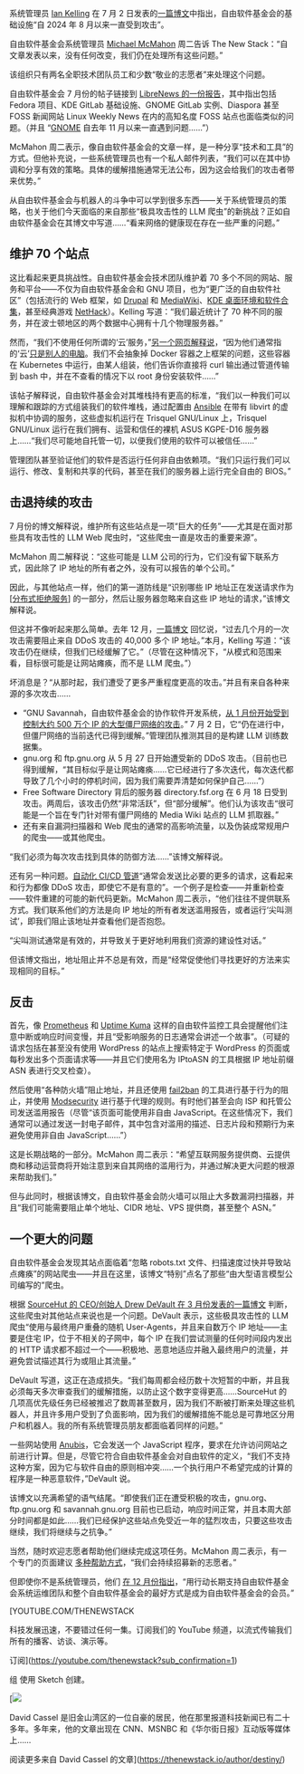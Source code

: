 系统管理员 [Ian Kelling](https://www.fsf.org/about/staff-and-board#iank) 在 7 月 2 日发表的[一篇博文](https://www.fsf.org/blogs/sysadmin/our-small-team-vs-millions-of-bots)中指出，自由软件基金会的基础设施“自 2024 年 8 月以来一直受到攻击”。

自由软件基金会系统管理员 [Michael McMahon](https://www.fsf.org/about/staff-and-board#michael) 周二告诉 The New Stack：“自文章发表以来，没有任何改变，我们仍在处理所有这些问题。”

该组织只有两名全职技术团队员工和少数“敬业的志愿者”来处理这个问题。

自由软件基金会 7 月份的帖子链接到 [LibreNews 的一份报告](https://thelibre.news/foss-infrastructure-is-under-attack-by-ai-companies/)，其中指出包括 Fedora 项目、KDE GitLab 基础设施、GNOME GitLab 实例、Diaspora 甚至 FOSS 新闻网站 Linux Weekly News 在内的高知名度 FOSS 站点也面临类似的问题。（并且 “[GNOME](https://thenewstack.io/what-makes-gnome-so-appealing/) 自去年 11 月以来一直遇到问题……”）

McMahon 周二表示，像自由软件基金会的文章一样，是一种分享“技术和工具”的方式。但他补充说，一些系统管理员也有一个私人邮件列表，“我们可以在其中协调和分享有效的策略。具体的缓解措施通常无法公布，因为这会给我们的攻击者带来优势。”

从自由软件基金会与机器人的斗争中可以学到很多东西——关于系统管理员的策略，也关于他们今天面临的来自那些“极具攻击性的 LLM 爬虫”的新挑战？正如自由软件基金会在其博文中写道……“看来网络的健康现在存在一些严重的问题。”

## 维护 70 个站点

这比看起来更具挑战性。自由软件基金会技术团队维护着 70 多个不同的网站、服务和平台——不仅为自由软件基金会和 GNU 项目，也为“更广泛的自由软件社区”（包括流行的 Web 框架，如 [Drupal](https://www.fsf.org/working-together/gang/drupal) 和 [MediaWiki](https://directory.fsf.org/wiki/MediaWiki)、[KDE 桌面环境和软件合集](https://directory.fsf.org/wiki/Kde)，甚至经典游戏 [NetHack](https://directory.fsf.org/wiki/Nethack)）。Kelling 写道：“我们最近统计了 70 种不同的服务，并在波士顿地区的两个数据中心拥有十几个物理服务器。”

然而，“我们不使用任何所谓的‘云’服务，”[另一个网页解释说](https://www.fsf.org/blogs/sysadmin/join-the-fsf-and-support-the-tech-team)，“因为他们通常指的‘云’[只是别人的电脑](https://www.gnu.org/philosophy/who-does-that-server-really-serve.html)。我们不会抽象掉 Docker 容器之上框架的问题，这些容器在 Kubernetes 中运行，由某人组装，他们告诉你直接将 curl 输出通过管道传输到 bash 中，并在不查看的情况下以 root 身份安装软件……”

该帖子解释说，自由软件基金会对其堆栈持有更高的标准，“我们以一种我们可以理解和跟踪的方式组装我们的软件堆栈，通过配置由 [Ansible](https://thenewstack.io/red-hat-ansible-and-hashicorp-terraform-will-be-coming-together/) 在带有 libvirt 的虚拟机中协调的服务，这些虚拟机运行在 Trisquel GNU/Linux 上，Trisquel GNU/Linux 运行在我们拥有、运营和信任的裸机 ASUS KGPE-D16 服务器上……“我们尽可能地自托管一切，以便我们使用的软件可以被信任……”

管理团队甚至验证他们的软件是否运行任何非自由依赖项。“我们只运行我们可以运行、修改、复制和共享的代码，甚至在我们的服务器上运行完全自由的 BIOS。”

## 击退持续的攻击

7 月份的博文解释说，维护所有这些站点是一项“巨大的任务”——尤其是在面对那些具有攻击性的 LLM Web 爬虫时，“这些爬虫一直是攻击的重要来源”。

McMahon 周二解释说：“这些可能是 LLM 公司的行为，它们没有留下联系方式，因此除了 IP 地址的所有者之外，没有可以报告的单个公司。”

因此，与其他站点一样，他们的第一道防线是“识别哪些 IP 地址正在发送请求作为 [[分布式拒绝服务](https://thenewstack.io/how-a-popular-combo-provides-ddos-protection/)] 的一部分，然后让服务器忽略来自这些 IP 地址的请求，”该博文解释说。

但这并不像听起来那么简单。去年 12 月，[一篇博文](https://www.fsf.org/bulletin/2024/fall/fsf-sysops-cleaning-up-the-internet) 回忆说，“过去几个月的一次攻击需要阻止来自 DDoS 攻击的 40,000 多个 IP 地址。”本月，Kelling 写道：“该攻击仍在继续，但我们已经缓解了它。”（尽管在这种情况下，“从模式和范围来看，目标很可能是让网站瘫痪，而不是 LLM 爬虫。”）

坏消息是？“从那时起，我们遭受了更多严重程度更高的攻击。”并且有来自各种来源的多次攻击……

* “GNU Savannah，自由软件基金会的协作软件开发系统，[从 1 月份开始受到控制大约 500 万个 IP 的大型僵尸网络的攻击](https://www.fsf.org/bulletin/2025/spring/defending-savannah-from-ddos-attacks)。” 7 月 2 日，它“仍在进行中，但僵尸网络的当前迭代已得到缓解。”管理团队推测其目的是构建 LLM 训练数据集。
* gnu.org 和 ftp.gnu.org 从 5 月 27 日开始遭受新的 DDoS 攻击。（目前也已得到缓解，“其目标似乎是让网站瘫痪……它已经进行了多次迭代，每次迭代都导致了几个小时的停机时间，因为我们需要弄清楚如何保护自己……”）
* Free Software Directory 背后的服务器 directory.fsf.org 在 6 月 18 日受到攻击。两周后，该攻击仍然“非常活跃”，但“部分缓解”。他们认为该攻击“很可能是一个旨在专门针对带有僵尸网络的 Media Wiki 站点的 LLM 抓取器。”
* 还有来自漏洞扫描器和 Web 爬虫的通常的高影响流量，以及伪装成常规用户的爬虫——或其他爬虫。

“我们必须为每次攻击找到具体的防御方法……”该博文解释说。

还有另一种问题。[自动化 CI/CD 管道](https://thenewstack.io/ci-cd/)“通常会发送比必要的更多的请求，这看起来和行为都像 DDoS 攻击，即使它不是有意的”。一个例子是检查——并重新检查——软件重建的可能的新代码更新。McMahon 周二表示，“他们往往不提供联系方式。我们联系他们的方法是向 IP 地址的所有者发送滥用报告，或者运行‘尖叫测试’，即我们阻止该地址并查看他们是否抱怨。

“尖叫测试通常是有效的，并导致关于更好地利用我们资源的建设性对话。”

但该博文指出，地址阻止并不总是有效，而是“经常促使他们寻找更好的方法来实现相同的目标。”

## 反击

首先，像 [Prometheus](https://thenewstack.io/creating-a-path-for-prometheus-success/) 和 [Uptime Kuma](https://uptime.kuma.pet/) 这样的自由软件监控工具会提醒他们注意中断或响应时间变慢，并且“受影响服务的日志通常会讲述一个故事”。（可疑的请求包括在甚至没有使用 WordPress 的站点上搜索特定于 WordPress 的页面或每秒发出多个页面请求等——并且它们使用名为 IPtoASN 的工具根据 IP 地址前缀 ASN 表进行交叉检查）。

然后使用“各种防火墙”阻止地址，并且还使用 [fail2ban](https://github.com/fail2ban/fail2ban) 的工具进行基于行为的阻止，并使用 [Modsecurity](https://modsecurity.org/) 进行基于代理的规则。有时他们甚至会向 ISP 和托管公司发送滥用报告（尽管“该页面可能使用非自由 JavaScript。在这些情况下，我们通常可以通过发送一封电子邮件，其中包含对滥用的描述、日志片段和预期行为来避免使用非自由 JavaScript……”）

这是长期战略的一部分。McMahon 周二表示：“希望互联网服务提供商、云提供商和移动运营商将开始注意到来自其网络的滥用行为，并通过解决更大问题的根源来帮助我们。”

但与此同时，根据该博文，自由软件基金会防火墙可以阻止大多数漏洞扫描器，并且“我们可能需要阻止单个地址、CIDR 地址、VPS 提供商，甚至整个 ASN。”

## 一个更大的问题

自由软件基金会发现其站点面临着“忽略 robots.txt 文件、扫描速度过快并导致站点瘫痪”的网站爬虫——并且在这里，该博文“特别”点名了那些“由大型语言模型公司编写的”爬虫。

根据 [SourceHut 的 CEO/创始人 Drew DeVault 在 3 月份发表的一篇博文](https://drewdevault.com/2025/03/17/2025-03-17-Stop-externalizing-your-costs-on-me.html) 判断，这些爬虫对其他站点来说也是一个问题。DeVault 表示，这些极具攻击性的 LLM 爬虫“使用与最终用户重叠的随机 User-Agents，并且来自数万个 IP 地址——主要是住宅 IP，位于不相关的子网中，每个 IP 在我们尝试测量的任何时间段内发出的 HTTP 请求都不超过一个——积极地、恶意地适应并融入最终用户的流量，并避免尝试描述其行为或阻止其流量。”

DeVault 写道，这正在造成损失。“我们每周都会经历数十次短暂的中断，并且我必须每天多次审查我们的缓解措施，以防止这个数字变得更高……SourceHut 的几项高优先级任务已经被推迟了数周甚至数月，因为我们不断被打断来处理这些机器人，并且许多用户受到了负面影响，因为我们的缓解措施不能总是可靠地区分用户和机器人。我的所有系统管理员朋友都面临着同样的问题。”

一些网站使用 [Anubis](https://github.com/TecharoHQ/anubis)，它会发送一个 JavaScript 程序，要求在允许访问网站之前进行计算。但是，尽管它符合自由软件基金会对自由软件的定义，“我们不支持这种方案，因为它与软件自由的原则相冲突……一个执行用户不希望完成的计算的程序是一种恶意软件，”DeVault 说。

该博文以充满希望的语气结尾。“即使我们正在遭受积极的攻击，gnu.org、ftp.gnu.org 和 savannah.gnu.org 目前也已启动，响应时间正常，并且本周大部分时间都是如此……我们已经保护这些站点免受近一年的猛烈攻击，只要这些攻击继续，我们将继续与之抗争。”

当然，随时欢迎志愿者帮助他们继续完成这项任务。McMahon 周二表示，有一个专门的页面建议 [多种帮助方式](https://libreplanet.org/wiki/Group:FSF:Tech_Team_Volunteers)，“我们会持续招募新的志愿者。”

但即使你不是系统管理员，他们 [在 12 月份指出](https://www.fsf.org/bulletin/2024/fall/fsf-sysops-cleaning-up-the-internet)，“用行动长期支持自由软件基金会系统运维团队和整个自由软件基金会的最好方式是成为自由软件基金会的会员。”

[YOUTUBE.COM/THENEWSTACK

科技发展迅速，不要错过任何一集。订阅我们的 YouTube
频道，以流式传输我们所有的播客、访谈、演示等。

订阅](https://youtube.com/thenewstack?sub_confirmation=1)

组
使用 Sketch 创建。

[![](https://cdn.thenewstack.io/media/2023/11/82081813-7zddypfe_400x400.jpg)

David Cassel 是旧金山湾区的一位自豪的居民，他在那里报道科技新闻已有二十多年。多年来，他的文章出现在 CNN、MSNBC 和《华尔街日报》互动版等媒体上……

阅读更多来自 David Cassel 的文章](https://thenewstack.io/author/destiny/)
